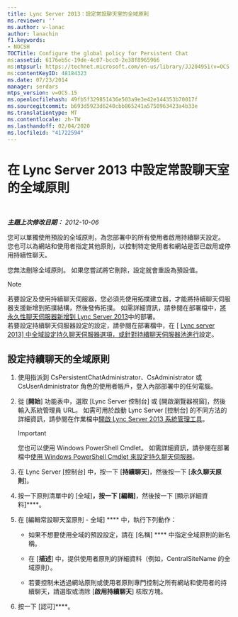 ```yaml
---
title: Lync Server 2013：設定常設聊天室的全域原則
ms.reviewer: ''
ms.author: v-lanac
author: lanachin
f1.keywords:
- NOCSH
TOCTitle: Configure the global policy for Persistent Chat
ms:assetid: 6176eb5c-19de-4c07-bcc0-2e38f8965966
ms:mtpsurl: https://technet.microsoft.com/en-us/library/JJ204951(v=OCS.15)
ms:contentKeyID: 48184323
ms.date: 07/23/2014
manager: serdars
mtps_version: v=OCS.15
ms.openlocfilehash: 49fb5f329851436e503a9e3e42e144353b70017f
ms.sourcegitcommit: b693d5923d6240cbb865241a5750963423a4b33e
ms.translationtype: MT
ms.contentlocale: zh-TW
ms.lasthandoff: 02/04/2020
ms.locfileid: "41722594"
---
```

<div data-xmlns="http://www.w3.org/1999/xhtml">

<div class="topic" data-xmlns="http://www.w3.org/1999/xhtml" data-msxsl="urn:schemas-microsoft-com:xslt" data-cs="http://msdn.microsoft.com/en-us/">

<div data-asp="http://msdn2.microsoft.com/asp">

# <a name="configure-the-global-policy-for-persistent-chat-in-lync-server-2013"></a>在 Lync Server 2013 中設定常設聊天室的全域原則

</div>

<div id="mainSection">

<div id="mainBody">

<span> </span>

_**主題上次修改日期：** 2012-10-06_

您可以單獨使用預設的全域原則，為您部署中的所有使用者啟用持續聊天設定。 您也可以為網站和使用者指定其他原則，以控制特定使用者和網站是否已啟用或停用持續性聊天。

您無法刪除全域原則。 如果您嘗試將它刪除，設定就會重設為預設值。

<div>


> [!NOTE]  
> 若要設定及使用持續聊天伺服器，您必須先使用拓撲建立器，才能將持續聊天伺服器支援新增到拓撲結構，然後發佈拓撲。 如需詳細資訊，請參閱在部署檔中，<A href="lync-server-2013-adding-persistent-chat-server-to-your-deployment.md">將永久性聊天伺服器新增到 Lync Server 2013</A>中的部署。<BR>若要設定持續聊天伺服器設定的設定，請參閱在部署檔中，在 [ <A href="lync-server-2013-configure-persistent-chat-server-options-globally-or-for-persistent-chat-server-pool.md">Lync server 2013] 中全域設定持久聊天伺服器選項，或針對持續聊天伺服器池進行</A>設定。



</div>

<div>

## <a name="to-configure-the-global-policy-for-persistent-chat"></a>設定持續聊天的全域原則

1.  使用指派到 CsPersistentChatAdministrator、CsAdministrator 或 CsUserAdministrator 角色的使用者帳戶，登入內部部署中的任何電腦。

2.  從 [**開始**] 功能表中，選取 [Lync Server 控制台] 或 [開啟瀏覽器視窗]，然後輸入系統管理員 URL。 如需可用於啟動 Lync Server [控制台] 的不同方法的詳細資訊，請參閱在作業檔中[開啟 Lync Server 2013 系統管理工具](lync-server-2013-open-lync-server-administrative-tools.md)。
    
    <div>
    

    > [!IMPORTANT]  
    > 您也可以使用 Windows PowerShell Cmdlet。 如需詳細資訊，請參閱在部署檔中<A href="configuring-persistent-chat-server-by-using-windows-powershell-cmdlets.md">使用 Windows PowerShell Cmdlet 來設定持久聊天伺服器</A>。

    
    </div>

3.  在 Lync Server [控制台] 中，按一下 [**持續聊天**]，然後按一下 [**永久聊天原則**]。

4.  按一下原則清單中的 [全域]****，按一下 [編輯]****，然後按一下 [顯示詳細資料]****。

5.  在 [編輯常設聊天室原則 - 全域] **** 中，執行下列動作：
    
      - 如果不想要使用全域的預設設定，請在 [名稱] **** 中指定全域原則的新名稱。
    
      - 在 [**描述**] 中，提供使用者原則的詳細資料（例如，CentralSiteName 的全域原則）。
    
      - 若要控制未透過網站原則或使用者原則專門控制之所有網站和使用者的持續聊天，請選取或清除 [**啟用持續聊天**] 核取方塊。

6.  按一下 [認可]****。

</div>

</div>

<span> </span>

</div>

</div>

</div>

